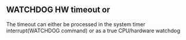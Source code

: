 ## WATCHDOG HW timeout or

The timeout can either be processed in the system timer interrupt(WATCHDOG command) or as a true CPU/hardware watchdog